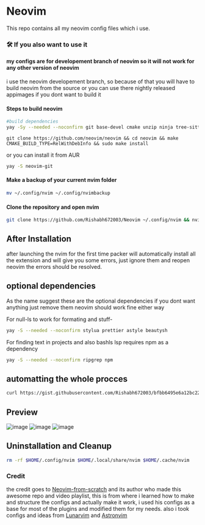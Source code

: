 # Neovim

This repo contains all my neovim config files which i use.

### 🛠️  If you also want to use it

#### my configs are for developement branch of neovim so it will not work for any other version of neovim
i use the neovim developement branch, so because of that you will have to build neovim from the source or you can use there nightly released appimages if you dont want to build it

#### Steps to build neovim
```bash
#build dependencies
yay -Sy --needed --noconfirm git base-devel cmake unzip ninja tree-sitter curl
```
```
git clone https://github.com/neovim/neovim && cd neovim && make CMAKE_BUILD_TYPE=RelWithDebInfo && sudo make install
```
or you can install it from AUR
```bash
yay -S neovim-git
```

#### Make a backup of your current nvim folder
```bash
mv ~/.config/nvim ~/.config/nvimbackup
```

#### Clone the repository and open nvim

```bash
git clone https://github.com/Rishabh672003/Neovim ~/.config/nvim && nvim
```

## After Installation

after launching the nvim for the first time packer will automatically install all the extension and will give you some errors, just ignore them and reopen neovim the errors should be resolved.

## optional dependencies
As the name suggest these are the optional dependencies if you dont want anything just remove them neovim should work fine either way

For null-ls to work for formating and stuff-
```bash
yay -S --needed --noconfirm stylua prettier astyle beautysh
```
For finding text in projects and also bashls lsp requires npm as a dependency
```bash
yay -S --needed --noconfirm ripgrep npm
```

## automatting the whole procces
```bash
curl https://gist.githubusercontent.com/Rishabh672003/bfbb6495e6a12bc22e94a112a15e3549/raw/c7100faa6f3087b5a6bc3eecd4fe9bb6e12d085e/build%2520and%2520apply%2520neovim-config.sh >> $HOME/build-and-apply-neovim.sh && sudo chmod +x $HOME/build-and-apply-neovim.sh && $HOME/build-and-apply-neovim.sh
```

## Preview

![image](https://user-images.githubusercontent.com/53911515/168277253-37fccf26-4ee9-4550-9fb4-3c6c62a896c7.png)
![image](https://user-images.githubusercontent.com/53911515/169095446-128140ee-60c8-4a77-86e4-70eefd7f10e1.png)
![image](https://user-images.githubusercontent.com/53911515/168479997-4969b3f1-fe27-4ff0-86b5-acb629a29a0b.png)

## Uninstallation and Cleanup

```bash
rm -rf $HOME/.config/nvim $HOME/.local/share/nvim $HOME/.cache/nvim
```

### Credit

the credit goes to [Neovim-from-scratch](https://github.com/LunarVim/Neovim-from-scratch) and its author who made this awesome repo and video playlist, this is from where i learned how to make and structure the configs and actually make it work, i used his configs as a base for most of the plugins and modified them for my needs.
also i took configs and ideas from [Lunarvim](https://github.com/LunarVim/LunarVim) and [Astronvim](https://github.com/AstroNvim/AstroNvim)

